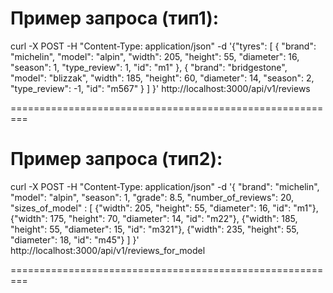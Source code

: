 Пример запроса (тип1):
=================================================

curl -X POST -H "Content-Type: application/json"      -d '{"tyres": [
{
"brand": "michelin",
"model": "alpin",
"width": 205,
"height": 55,
"diameter": 16,
"season": 1,
"type_review": 1,
"id": "m1"
},
{
"brand": "bridgestone",
"model": "blizzak",
"width": 185,
"height": 60,
"diameter": 14,
"season": 2,
"type_review": -1,
"id": "m567"
}
]
}'       http://localhost:3000/api/v1/reviews

=========================================================

Пример запроса (тип2):
=================================================

curl -X POST -H "Content-Type: application/json"      -d '{
"brand": "michelin",
"model": "alpin",
"season": 1,
"grade": 8.5,
"number_of_reviews": 20,
"sizes_of_model" : [
{"width": 205, "height": 55, "diameter": 16, "id": "m1"},
{"width": 175, "height": 70, "diameter": 14, "id": "m22"},
{"width": 185, "height": 55, "diameter": 15, "id": "m321"},
{"width": 235, "height": 55, "diameter": 18, "id": "m45"}
]
}'       http://localhost:3000/api/v1/reviews_for_model

=========================================================

